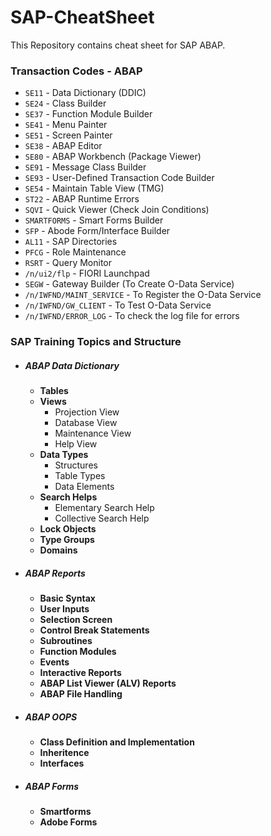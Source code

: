 # SAP-CheatSheet
This Repository contains cheat sheet for SAP ABAP.

### Transaction Codes - ABAP

- `SE11` - Data Dictionary (DDIC)
- `SE24` - Class Builder
- `SE37` - Function Module Builder
- `SE41` - Menu Painter
- `SE51` - Screen Painter
- `SE38` - ABAP Editor
- `SE80` - ABAP Workbench (Package Viewer)
- `SE91` - Message Class Builder
- `SE93` - User-Defined Transaction Code Builder
- `SE54` - Maintain Table View (TMG)
- `ST22` - ABAP Runtime Errors
- `SQVI` - Quick Viewer (Check Join Conditions)
- `SMARTFORMS` - Smart Forms Builder
- `SFP` - Abode Form/Interface Builder
- `AL11` - SAP Directories
- `PFCG` - Role Maintenance
- `RSRT` - Query Monitor
- `/n/ui2/flp` - FIORI Launchpad
- `SEGW` - Gateway Builder (To Create O-Data Service)
- `/n/IWFND/MAINT_SERVICE` - To Register the O-Data Service
- `/n/IWFND/GW_CLIENT` - To Test O-Data Service
- `/n/IWFND/ERROR_LOG` - To check the log file for errors


### SAP Training Topics and Structure

- ##### ABAP Data Dictionary
  - **Tables**
  - **Views**
    - Projection View
    - Database View
    - Maintenance View
    - Help View
  - **Data Types**
    - Structures
    - Table Types
    - Data Elements
  - **Search Helps**
    - Elementary Search Help
    - Collective Search Help
  - **Lock Objects**
  - **Type Groups**
  - **Domains**
- ##### ABAP Reports
  - **Basic Syntax**
  - **User Inputs**
  - **Selection Screen**
  - **Control Break Statements**
  - **Subroutines**
  - **Function Modules**
  - **Events**
  - **Interactive Reports**
  - **ABAP List Viewer (ALV) Reports**
  - **ABAP File Handling**
- ##### ABAP OOPS
  - **Class Definition and Implementation**
  - **Inheritence**
  - **Interfaces**
- ##### ABAP Forms
  - **Smartforms**
  - **Adobe Forms**
